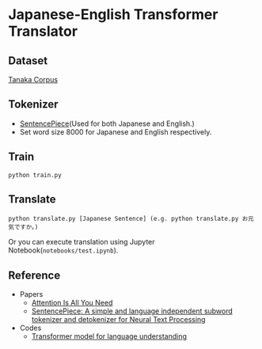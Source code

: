 # Japanese-English Transformer Translator

## Dataset
[Tanaka Corpus](http://www.edrdg.org/wiki/index.php/Tanaka_Corpus#Downloads)

## Tokenizer
- [SentencePiece](https://github.com/google/sentencepiece)(Used for both Japanese and English.)
- Set word size 8000 for Japanese and English respectively.

## Train
```
python train.py
```

## Translate
```
python translate.py [Japanese Sentence] (e.g. python translate.py お元気ですか。)
```
Or you can execute translation using Jupyter Notebook(`notebooks/test.ipynb`).

## 
## Reference
- Papers
  - [Attention Is All You Need](https://arxiv.org/abs/1706.03762)
  - [SentencePiece: A simple and language independent subword tokenizer and detokenizer for Neural Text Processing](https://arxiv.org/abs/1808.06226)
- Codes
  - [Transformer model for language understanding](https://www.tensorflow.org/tutorials/text/transformer)
